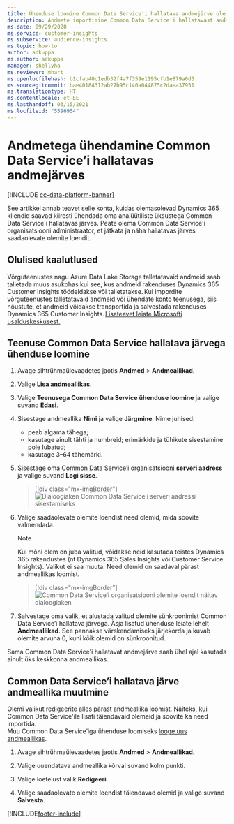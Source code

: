 ```yaml
---
title: Ühenduse loomine Common Data Service'i hallatava andmejärve olemitega
description: Andmete importimine Common Data Service'i hallatavast andmejärvest.
ms.date: 09/29/2020
ms.service: customer-insights
ms.subservice: audience-insights
ms.topic: how-to
author: adkuppa
ms.author: adkuppa
manager: shellyha
ms.reviewer: mhart
ms.openlocfilehash: b1cfab40c1edb32f4a7f359e1195cfb1e879a0d5
ms.sourcegitcommit: bae40184312ab27b95c140a044875c2daea37951
ms.translationtype: HT
ms.contentlocale: et-EE
ms.lasthandoff: 03/15/2021
ms.locfileid: "5596954"
---
```

# <a name="connect-to-data-in-a-common-data-service-managed-data-lake"></a>Andmetega ühendamine Common Data Service’i hallatavas andmejärves

[!INCLUDE [cc-data-platform-banner](../includes/cc-data-platform-banner.md)]

See artikkel annab teavet selle kohta, kuidas olemasolevad Dynamics 365 kliendid saavad kiiresti ühendada oma analüütiliste üksustega Common Data Service'i hallatavas järves. Peate olema Common Data Service'i organisatsiooni administraator, et jätkata ja näha hallatavas järves saadaolevate olemite loendit.

## <a name="important-considerations"></a>Olulised kaalutlused

Võrguteenustes nagu Azure Data Lake Storage talletatavaid andmeid saab talletada muus asukohas kui see, kus andmeid rakenduses Dynamics 365 Customer Insights töödeldakse või talletatakse. Kui impordite võrguteenustes talletatavaid andmeid või ühendate konto teenusega, siis nõustute, et andmeid võidakse transportida ja salvestada rakenduses Dynamics 365 Customer Insights. [Lisateavet leiate Microsofti usalduskeskusest.](https://www.microsoft.com/trust-center)

## <a name="connect-to-a-common-data-service-managed-lake"></a>Teenuse Common Data Service hallatava järvega ühenduse loomine

1. Avage sihtrühmaülevaadetes jaotis **Andmed** > **Andmeallikad**.

2. Valige **Lisa andmeallikas**.

3. Valige **Teenusega Common Data Service ühenduse loomine** ja valige suvand **Edasi**.

4. Sisestage andmeallika **Nimi** ja valige **Järgmine**. Nime juhised: 
   - peab algama tähega;
   - kasutage ainult tähti ja numbreid; erimärkide ja tühikute sisestamine pole lubatud;
   - kasutage 3–64 tähemärki.

5. Sisestage oma Common Data Service’i organisatsiooni **serveri aadress** ja valige suvand **Logi sisse**.

   > [!div class="mx-imgBorder"]
   > ![Dialoogiaken Common Data Service’i serveri aadressi sisestamiseks](media/enter-CDS-org-details.png)

6. Valige saadaolevate olemite loendist need olemid, mida soovite valmendada.    

   > [!NOTE]
   > Kui mõni olem on juba valitud, võidakse neid kasutada teistes Dynamics 365 rakendustes (nt Dynamics 365 Sales Insights või Customer Service Insights). Valikut ei saa muuta. Need olemid on saadaval pärast andmeallikas loomist.

   > [!div class="mx-imgBorder"]
   > ![Common Data Service’i organisatsiooni olemite loendit näitav dialoogiaken](media/select-analytical-entities.png)

7. Salvestage oma valik, et alustada valitud olemite sünkroonimist Common Data Service’i hallatava järvega. Äsja lisatud ühenduse leiate lehelt **Andmeallikad**. See pannakse värskendamiseks järjekorda ja kuvab olemite arvuna 0, kuni kõik olemid on sünkroonitud.

Sama Common Data Service'i hallatavat andmejärve saab ühel ajal kasutada ainult üks keskkonna andmeallikas.

## <a name="edit-a-common-data-service-managed-lake-data-source"></a>Common Data Service’i hallatava järve andmeallika muutmine

Olemi valikut redigeerite alles pärast andmeallika loomist. Näiteks, kui Common Data Service'ile lisati täiendavaid olemeid ja soovite ka need importida.    
Muu Common Data Service’iga ühenduse loomiseks [looge uus andmeallikas](#connect-to-a-common-data-service-managed-lake).

1. Avage sihtrühmaülevaadetes jaotis **Andmed** > **Andmeallikad**.

2. Valige uuendatava andmeallika kõrval suvand kolm punkti.

3. Valige loetelust valik **Redigeeri**.

4. Valige saadaolevate olemite loendist täiendavad olemid ja valige suvand **Salvesta**.


[!INCLUDE[footer-include](../includes/footer-banner.md)]